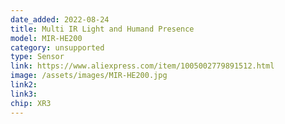 ```yaml
---
date_added: 2022-08-24
title: Multi IR Light and Humand Presence
model: MIR-HE200
category: unsupported
type: Sensor
link: https://www.aliexpress.com/item/1005002779891512.html
image: /assets/images/MIR-HE200.jpg
link2: 
link3: 
chip: XR3
---
```


